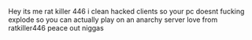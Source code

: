 Hey its me rat killer 446 i clean hacked clients so your pc doesnt fucking explode so you can actually play on an anarchy server love from ratkiller446 peace out niggas
